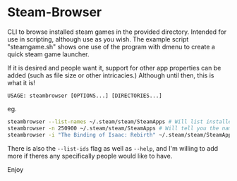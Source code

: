 Steam-Browser
=============

CLI to browse installed steam games in the provided directory. Intended for use in scripting, although use as you wish. The example script "steamgame.sh" shows one use of the program with dmenu to create a quick steam game launcher. 

If it is desired and people want it, support for other app properties can be added (such as file size or other intricacies.) Although until then, this is what it is!

`USAGE: steambrowser [OPTIONS...] [DIRECTORIES...]`

eg.

```bash
steambrowser --list-names ~/.steam/steam/SteamApps # Will list installed game names seperated by newlines
steambrowser -n 250900 ~/.steam/steam/SteamApps # Will tell you the name of the game with ID 250900
steambrowser -i "The Binding of Isaac: Rebirth" ~/.steam/steam/SteamApps # Will tell you the id of the game
```

There is also the `--list-ids` flag as well as `--help`, and I'm willing to add more if theres any specifically people would like to have.

Enjoy
